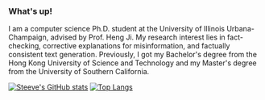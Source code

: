 ### What's up!


I am a computer science Ph.D. student at the University of Illinois Urbana-Champaign, advised by Prof. Heng Ji. My research interest lies in fact-checking, corrective explanations for misinformation, and factually consistent text generation. Previously, I got my Bachelor's degree from the Hong Kong University of Science and Technology and my Master's degree from the University of Southern California.

[![Steeve's GitHub stats](https://github-readme-stats.vercel.app/api?username=khuangaf&hide=issues&show_icons=true)](https://github.com/anuraghazra/github-readme-stats)
[![Top Langs](https://github-readme-stats.vercel.app/api/top-langs/?username=khuangaf&layout=compact)](https://github.com/anuraghazra/github-readme-stats)

